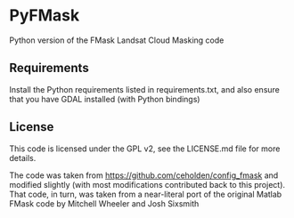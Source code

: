 # PyFMask
Python version of the FMask Landsat Cloud Masking code

## Requirements
Install the Python requirements listed in requirements.txt, and also ensure that you have GDAL installed (with Python bindings)

## License
This code is licensed under the GPL v2, see the LICENSE.md file for more details.

The code was taken from https://github.com/ceholden/config_fmask and modified slightly (with most modifications contributed back to this project). That code, in turn, was taken from a near-literal port of the original Matlab FMask code by Mitchell Wheeler and Josh Sixsmith

